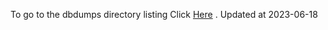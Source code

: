 To go to the dbdumps directory listing Click [Here](https://ipfs.io/ipfs/bafkreiciu2km4uq42iycrzziv5tynvfhtcmsiqq5pfy6lsmszype65bsbi) . Updated at 2023-06-18